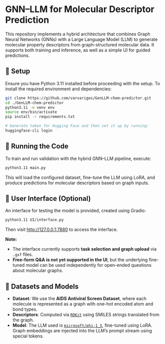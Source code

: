 # GNN–LLM for Molecular Descriptor Prediction

This repository implements a hybrid architecture that combines Graph Neural Networks (GNNs) with a Large Language Model (LLM) to generate molecular property descriptors from graph-structured molecular data. It supports both training and inference, as well as a simple UI for guided predictions.

## 🔧 Setup

Ensure you have Python 3.11 installed before proceeding with the setup. To install the required environment and dependencies:

```bash
git clone https://github.com/varvarigos/GenLLM-chem-predictor.git
cd ./GenLLM-chem-predictor
python3.11 -m venv env
source env/bin/activate
pip install -r requirements.txt

# Generate token for Hugging Face and then set it up by running:
huggingface-cli login
````

## 🚀 Running the Code

To train and run validation with the hybrid GNN–LLM pipeline, execute:

```bash
python3.11 main.py
```

This will load the configured dataset, fine-tune the LLM using LoRA, and produce predictions for molecular descriptors based on graph inputs.

## 🧪 User Interface (Optional)

An interface for testing the model is provided, created using Gradio:

```bash
python3.11 UI/interface.py
```
Then visit http://127.0.0.1:7880 to access the interface.

**Note:**

* The interface currently supports **task selection and graph upload** via `.gxf` files.
* **Free-form Q\&A is not yet supported in the UI**, but the underlying fine-tuned model can be used independently for open-ended questions about molecular graphs.


## 📁 Datasets and Models

* **Dataset**: We use the **AIDS Antiviral Screen Dataset**, where each molecule is represented as a graph with one-hot encoded atom and bond types.
* **Descriptors**: Computed via [`RDKit`](https://www.rdkit.org/) using SMILES strings translated from the graph.
* **Model**: The LLM used is [`microsoft/phi-1_5`](https://huggingface.co/microsoft/phi-1_5), fine-tuned using LoRA. Graph embeddings are injected into the LLM’s prompt stream using special tokens.
